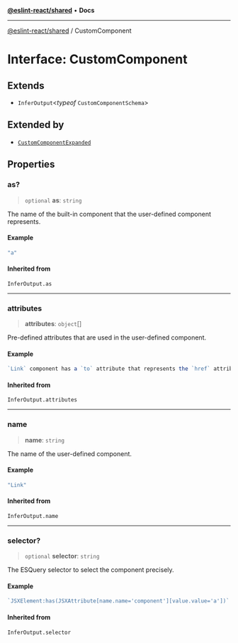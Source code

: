 [**@eslint-react/shared**](../README.md) • **Docs**

***

[@eslint-react/shared](../README.md) / CustomComponent

# Interface: CustomComponent

## Extends

- `InferOutput`\<*typeof* `CustomComponentSchema`\>

## Extended by

- [`CustomComponentExpanded`](CustomComponentExpanded.md)

## Properties

### as?

> `optional` **as**: `string`

The name of the built-in component that the user-defined component represents.

#### Example

```ts
"a"
```

#### Inherited from

`InferOutput.as`

***

### attributes

> **attributes**: `object`[]

Pre-defined attributes that are used in the user-defined component.

#### Example

```ts
`Link` component has a `to` attribute that represents the `href` attribute in the built-in `a` element with a default value of `"/"`.
```

#### Inherited from

`InferOutput.attributes`

***

### name

> **name**: `string`

The name of the user-defined component.

#### Example

```ts
"Link"
```

#### Inherited from

`InferOutput.name`

***

### selector?

> `optional` **selector**: `string`

The ESQuery selector to select the component precisely.

#### Example

```ts
`JSXElement:has(JSXAttribute[name.name='component'][value.value='a'])`
```

#### Inherited from

`InferOutput.selector`
